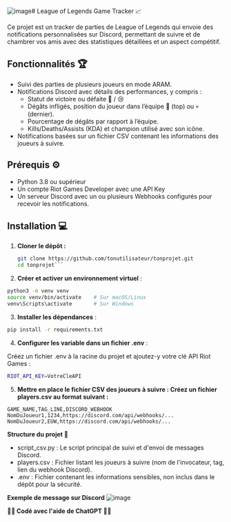 ![image](https://github.com/user-attachments/assets/9fabbecc-f55d-4b58-a8fb-f06912bf78c0)# League of Legends Game Tracker 📈

Ce projet est un tracker de parties de League of Legends qui envoie des notifications personnalisées sur Discord, permettant de suivre et de chambrer vos amis avec des statistiques détaillées et un aspect compétitif.

## Fonctionnalités 🏆
- Suivi des parties de plusieurs joueurs en mode ARAM.
- Notifications Discord avec détails des performances, y compris :
  - Statut de victoire ou défaite 🎉 / 😢
  - Dégâts infligés, position du joueur dans l’équipe 👑 (top) ou 💀 (dernier).
  - Pourcentage de dégâts par rapport à l’équipe.
  - Kills/Deaths/Assists (KDA) et champion utilisé avec son icône.
- Notifications basées sur un fichier CSV contenant les informations des joueurs à suivre.

## Prérequis ⚙️
- Python 3.8 ou supérieur
- Un compte Riot Games Developer avec une API Key
- Un serveur Discord avec un ou plusieurs Webhooks configurés pour recevoir les notifications.

## Installation 💻

1. **Cloner le dépôt :**
   ```bash
   git clone https://github.com/tonutilisateur/tonprojet.git
   cd tonprojet```

2. **Créer et activer un environnement virtuel** :

 ```bash
python3 -m venv venv
source venv/bin/activate    # Sur macOS/Linux
venv\Scripts\activate       # Sur Windows
```
3. **Installer les dépendances** :

```bash
pip install -r requirements.txt
```

4. **Configurer les variable dans un fichier .env** : 

Créez un fichier .env à la racine du projet et ajoutez-y votre clé API Riot Games :
```bash
RIOT_API_KEY=VotreCleAPI
```
5. **Mettre en place le fichier CSV des joueurs à suivre : Créez un fichier players.csv au format suivant :**
```csv
GAME_NAME,TAG_LINE,DISCORD_WEBHOOK
NomDuJoueur1,1234,https://discord.com/api/webhooks/...
NomDuJoueur2,EUW,https://discord.com/api/webhooks/...
```

**Structure du projet 📂**

- script_csv.py : Le script principal de suivi et d'envoi de messages Discord.
- players.csv : Fichier listant les joueurs à suivre (nom de l'invocateur, tag, lien du webhook Discord).
- .env : Fichier contenant les informations sensibles, non inclus dans le dépôt pour la sécurité.

**Exemple de message sur Discord**
![image](https://github.com/user-attachments/assets/3003cb4d-3091-4f07-bc4d-e11776ad10c0)


**🤖🤖 Codé avec l'aide de  ChatGPT 🤖🤖**
